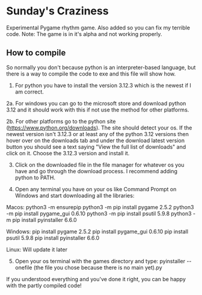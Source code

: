 # Sunday's Craziness
Experimental Pygame rhythm game. Also added so you can fix my terrible code.
Note: The game is in it's alpha and not working properly.

## How to compile
So normally you don't because python is an interpreter-based language, but
there is a way to compile the code to exe and this file will show how.

1. For python you have to install the version 3.12.3 which is the newest if I am correct.

2a. For windows you can go to the microsoft store and download python 3.12 and it should work with this if not use the method for other platforms.

2b. For other platforms go to the python site (https://www.python.org/downloads). The site should detect your os. If the newest version isn't 3.12.3 or at least any of the python 3.12 versions then hover over on the downloads tab and under the download latest version button you should see a text saying "View the full list of downloads" and click on it. Choose the 3.12.3 version and install it.

3. Click on the downloaded file in the file manager for whatever os you have and go through the download process. I recommend adding python to PATH.

4. Open any terminal you have on your os like Command Prompt on Windows and start downloading all the libraries:

Macos:
python3 -m ensurepip
python3 -m pip install pygame 2.5.2
python3 -m pip install pygame_gui 0.6.10
python3 -m pip install psutil 5.9.8
python3 -m pip install pyinstaller 6.6.0

Windows:
pip install pygame 2.5.2
pip install pygame_gui 0.6.10
pip install psutil 5.9.8
pip install pyinstaller 6.6.0

Linux:
Will update it later

5. Open your os terminal with the games directory and type:
pyinstaller --onefile (the file you chose because there is no main yet).py

If you understood everything and you've done it right, you can be happy with the partly compiled code!
